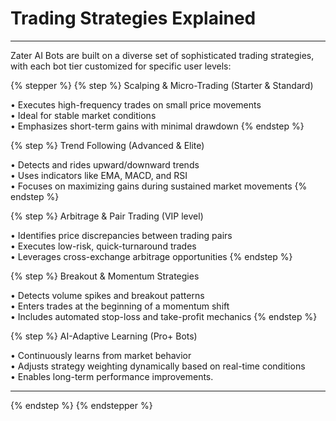 # Trading Strategies Explained

***

Zater AI Bots are built on a diverse set of sophisticated trading strategies, with each bot tier customized for specific user levels:

{% stepper %}
{% step %}
Scalping & Micro-Trading (Starter & Standard)

• Executes high-frequency trades on small price movements\
• Ideal for stable market conditions\
• Emphasizes short-term gains with minimal drawdown
{% endstep %}

{% step %}
Trend Following (Advanced & Elite)

• Detects and rides upward/downward trends\
• Uses indicators like EMA, MACD, and RSI\
• Focuses on maximizing gains during sustained market movements
{% endstep %}

{% step %}
Arbitrage & Pair Trading (VIP level)

• Identifies price discrepancies between trading pairs\
• Executes low-risk, quick-turnaround trades\
• Leverages cross-exchange arbitrage opportunities
{% endstep %}

{% step %}
Breakout & Momentum Strategies

• Detects volume spikes and breakout patterns\
• Enters trades at the beginning of a momentum shift\
• Includes automated stop-loss and take-profit mechanics
{% endstep %}

{% step %}
AI-Adaptive Learning (Pro+ Bots)

• Continuously learns from market behavior\
• Adjusts strategy weighting dynamically based on real-time conditions\
• Enables long-term performance improvements.

***
{% endstep %}
{% endstepper %}

